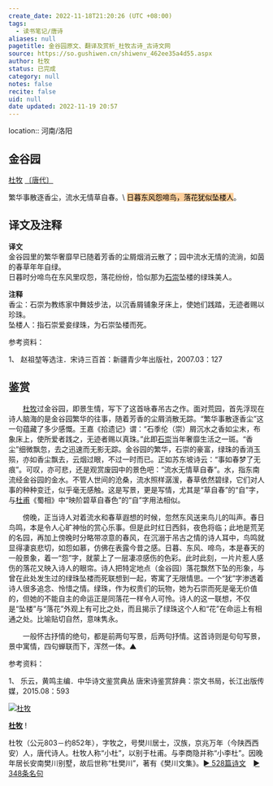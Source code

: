 ```yaml
---
create_date: 2022-11-18T21:20:26 (UTC +08:00)
tags:
  - 读书笔记/唐诗
aliases: null
pagetitle: 金谷园原文、翻译及赏析_杜牧古诗_古诗文网
source: https://so.gushiwen.cn/shiwenv_462ee35a4d55.aspx
author: 杜牧
status: 已完成
category: null
notes: false
recite: false
uid: null
date updated: 2022-11-19 20:57
---
```


location:: 河南/洛阳

## 金谷园

[杜牧](https://so.gushiwen.cn/authorv_727e9dff8850.aspx) [〔唐代〕](https://so.gushiwen.cn/shiwens/default.aspx?cstr=%e5%94%90%e4%bb%a3)

繁华事散逐香尘，流水无情草自春。\ <mark style="background: #FFB86CA6;">日暮东风怨啼鸟，落花犹似坠楼人</mark>。

## 译文及注释

**译文**\
金谷园里的繁华奢靡早已随着芳香的尘屑烟消云散了；园中流水无情的流淌，如茵的春草年年自绿。\
日暮时分啼鸟在东风里叹怨，落花纷纷，恰似那为[石崇](https://so.gushiwen.cn/authorv_1f133a28f766.aspx)坠楼的绿珠美人。

**注释**\
香尘：石崇为教练家中舞妓步法，以沉香屑铺象牙床上，使她们践踏，无迹者赐以珍珠。\
坠楼人：指石崇爱妾绿珠，为石崇坠楼而死。

参考资料：

1、 赵祖堃等选注．宋诗三百首：新疆青少年出版社，2007.03：127

## 鉴赏

　　[杜牧](https://so.gushiwen.cn/authorv_727e9dff8850.aspx)过金谷园，即景生情，写下了这首咏春吊古之作。面对荒园，首先浮现在诗人脑海的是金谷园繁华的往事，随着芳香的尘屑消散无踪。“繁华事散逐香尘”这一句蕴藏了多少感慨。王嘉《拾遗记》谓：“石季伦（崇）屑沉水之香如尘末，布象床上，使所爱者践之，无迹者赐以真珠。”此即[石崇](https://so.gushiwen.cn/authorv_1f133a28f766.aspx)当年奢靡生活之一斑。“香尘”细微飘忽，去之迅速而无影无踪。金谷园的繁华，石崇的豪富，绿珠的香消玉殒，亦如香尘飘去，云烟过眼，不过一时而已。正如苏东坡诗云：“事如春梦了无痕”。可叹，亦可悲，还是观赏废园中的景色吧：“流水无情草自春”。水，指东南流经金谷园的金水。不管人世间的沧桑，流水照样潺湲，春草依然碧绿，它们对人事的种种变迁，似乎毫无感触。这是写景，更是写情，尤其是“草自春”的“自”字，与[杜甫](https://so.gushiwen.cn/authorv_515ea88d1858.aspx)《蜀相》中“映阶碧草自春色”的“自”字用法相似。

　　傍晚，正当诗人对着流水和春草遐想的时候，忽然东风送来鸟儿的叫声。春日鸟鸣，本是令人心旷神怡的赏心乐事。但是此时红日西斜，夜色将临；此地是荒芜的名园，再加上傍晚时分略带凉意的春风，在沉溺于吊古之情的诗人耳中，鸟鸣就显得凄哀悲切，如怨如慕，仿佛在表露今昔之感。日暮、东风、啼鸟，本是春天的一般景象，着一“怨”字，就蒙上了一层凄凉感伤的色彩。此时此刻，一片片惹人感伤的落花又映入诗人的眼帘。诗人把特定地点（金谷园）落花飘然下坠的形象，与曾在此处发生过的绿珠坠楼而死联想到一起，寄寓了无限情思。一个“犹”字渗透着诗人很多追念、怜惜之情。绿珠，作为权贵们的玩物，她为石崇而死是毫无价值的，但她的不能自主的命运正是同落花一样令人可怜。诗人的这一联想，不仅是“坠楼”与“落花”外观上有可比之处，而且揭示了绿珠这个人和“花”在命运上有相通之处。比喻贴切自然，意味隽永。

　　一般怀古抒情的绝句，都是前两句写景，后两句抒情。这首诗则是句句写景，景中寓情，四句蝉联而下，浑然一体。▲

参考资料：

1、 乐云，黄鸣主编．中华诗文鉴赏典丛 唐宋诗鉴赏辞典：崇文书局，长江出版传媒，2015.08：593

[![杜牧](https://song.gushiwen.cn/authorImg/dumu.jpg)](https://so.gushiwen.cn/authorv_727e9dff8850.aspx)

[**杜牧**](https://so.gushiwen.cn/authorv_727e9dff8850.aspx) !

杜牧（公元803－约852年），字牧之，号樊川居士，汉族，京兆万年（今陕西西安）人，唐代诗人。杜牧人称“小杜”，以别于杜甫。与李商隐并称“小李杜”。因晚年居长安南樊川别墅，故后世称“杜樊川”，著有《樊川文集》。[► 528篇诗文](https://so.gushiwen.cn/shiwens/default.aspx?astr=%e6%9d%9c%e7%89%a7)　[► 348条名句](https://so.gushiwen.cn/mingjus/default.aspx?astr=%e6%9d%9c%e7%89%a7)
